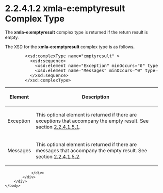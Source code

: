 <html dir="LTR" xmlns:mshelp="http://msdn.microsoft.com/mshelp" xmlns:ddue="http://ddue.schemas.microsoft.com/authoring/2003/5" xmlns:xlink="http://www.w3.org/1999/xlink" xmlns:tool="http://www.microsoft.com/tooltip">
    <head>
        <meta http-equiv="Content-Type" content="text/html; CHARSET=utf-8"></meta>
        <meta name="save" content="history"></meta>
        <title>2.2.4.1.2 xmla-e:emptyresult Complex Type</title>
        <xml>
            <mshelp:toctitle title="2.2.4.1.2 xmla-e:emptyresult Complex Type"></mshelp:toctitle>
            <mshelp:rltitle title="[MS-SSAS]: xmla-e:emptyresult Complex Type"></mshelp:rltitle>
            <mshelp:keyword index="A" term="e2751688-2c1a-479c-85b4-54bb909183aa"></mshelp:keyword>
            <mshelp:attr name="DCSext.ContentType" value="open specification"></mshelp:attr>
            <mshelp:attr name="AssetID" value="e2751688-2c1a-479c-85b4-54bb909183aa"></mshelp:attr>
            <mshelp:attr name="TopicType" value="kbRef"></mshelp:attr>
            <mshelp:attr name="DCSext.Title" value="[MS-SSAS]: xmla-e:emptyresult Complex Type" />
        </xml>
    </head>
    <body>
        <div id="header">
            <h1 class="heading">2.2.4.1.2 xmla-e:emptyresult Complex Type</h1>
        </div>
        <div id="mainSection">
            <div id="mainBody">
                <div id="allHistory" class="saveHistory"></div>
                <div id="sectionSection0" class="section" name="collapseableSection">
                    

<p>The <b>xmla-e:emptyresult</b> complex type is returned if
the return result is empty.</p>

<p>The XSD for the <b>xmla-e:emptyresult</b> complex type is as
follows. </p>

<dl>
<dd>
<div><pre>   &lt;xsd:complexType name=&quot;emptyresult&quot; &gt;
     &lt;xsd:sequence&gt;
       &lt;xsd:element name=&quot;Exception&quot; minOccurs=&quot;0&quot; type=&quot;Exception&quot; /&gt;
       &lt;xsd:element name=&quot;Messages&quot; minOccurs=&quot;0&quot; type=&quot;Messages&quot; /&gt;
     &lt;/xsd:sequence&gt;
   &lt;/xsd:complexType&gt;
</pre></div>
</dd></dl>

<table>
 <thead>
  <tr>
   <th>
   <p>Element</p>
   </th>
   <th>
   <p>Description</p>
   </th>
  </tr>
 </thead>
 <tr>
  <td>
  <p>Exception</p>
  </td>
  <td>
  <p>This optional element is returned if there are
  exceptions that accompany the empty result. See section <a href="9c674538-a8c5-4553-94a0-1db68d8ab6a9.md">2.2.4.1.5.1</a>.</p>
  </td>
 </tr>
 <tr>
  <td>
  <p>Messages</p>
  </td>
  <td>
  <p>This optional element is returned if there are
  messages that accompany the empty result. See section <a href="34610612-11db-46e3-ad94-ef245a927fd7.md">2.2.4.1.5.2</a>.</p>
  </td>
 </tr>
</table>

<p> </p>


                </div>
            </div>
        </div>
    </body>
</html>